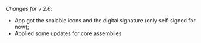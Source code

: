 _Changes for v 2.6_:
- App got the scalable icons and the digital signature (only self-signed for now);
- Applied some updates for core assemblies
